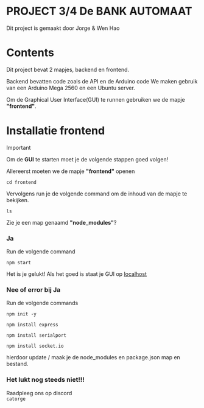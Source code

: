 ﻿# PROJECT 3/4 De BANK AUTOMAAT
Dit project is gemaakt door Jorge & Wen Hao
# Contents
Dit project bevat 2 mapjes, backend en frontend. 

Backend bevatten code zoals de API en de Arduino code
We maken gebruik van een Arduino Mega 2560 en een Ubuntu server.

Om de Graphical User Interface(GUI) te runnen gebruiken we de mapje **"frontend"**.

Installatie frontend
===========
> [!IMPORTANT]
> Om de **GUI** te starten moet je de
> volgende stappen goed volgen!

Allereerst moeten we de mapje **"frontend"** openen
```
cd frontend
```

Vervolgens run je de volgende command om de inhoud van de mapje te bekijken.
```
ls
```
Zie je een map genaamd **"node_modules"**? 

### Ja
Run de volgende command
```
npm start
```
Het is je gelukt! Als het goed is staat je GUI op [localhost](http://localhost:3000/)


### Nee of error bij Ja
Run de volgende commands
```
npm init -y
```
```
npm install express
```
```
npm install serialport
```
```
npm install socket.io
```
hierdoor update / maak je de node_modules en package.json map en bestand.

### Het lukt nog steeds niet!!!
Raadpleeg ons op discord \
`catorge`

